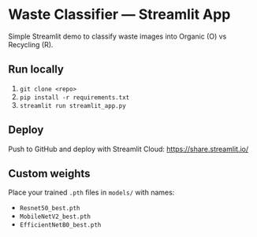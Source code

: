 # Waste Classifier — Streamlit App

Simple Streamlit demo to classify waste images into Organic (O) vs Recycling (R).

## Run locally
1. `git clone <repo>`
2. `pip install -r requirements.txt`
3. `streamlit run streamlit_app.py`

## Deploy
Push to GitHub and deploy with Streamlit Cloud: https://share.streamlit.io/

## Custom weights
Place your trained `.pth` files in `models/` with names:
- `Resnet50_best.pth`
- `MobileNetV2_best.pth`
- `EfficientNetB0_best.pth`
